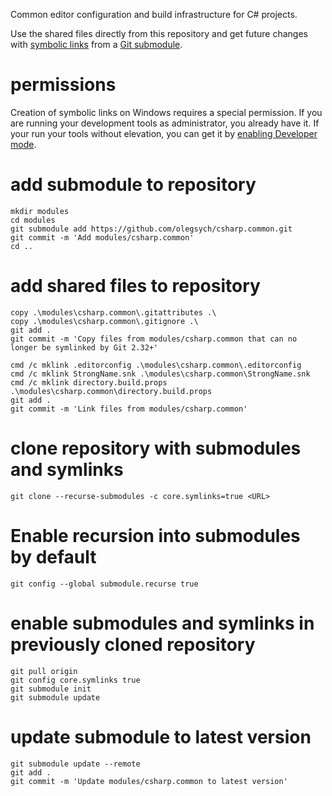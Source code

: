 Common editor configuration and build infrastructure for C# projects.

Use the shared files directly from this repository and get future changes with
[symbolic links](https://msdn.microsoft.com/en-us/library/windows/desktop/aa365680.aspx)
from a [Git submodule](https://git-scm.com/book/en/v2/Git-Tools-Submodules).

# permissions

Creation of symbolic links on Windows requires a special permission. 
If you are running your development tools as administrator, you already have it. 
If your run your tools without elevation, you can get it by 
[enabling Developer mode](https://docs.microsoft.com/en-us/windows/uwp/get-started/enable-your-device-for-development#accessing-settings-for-developers).

# add submodule to repository
```
mkdir modules
cd modules
git submodule add https://github.com/olegsych/csharp.common.git
git commit -m 'Add modules/csharp.common'
cd ..
```

# add shared files to repository
```
copy .\modules\csharp.common\.gitattributes .\
copy .\modules\csharp.common\.gitignore .\
git add .
git commit -m 'Copy files from modules/csharp.common that can no longer be symlinked by Git 2.32+'

cmd /c mklink .editorconfig .\modules\csharp.common\.editorconfig
cmd /c mklink StrongName.snk .\modules\csharp.common\StrongName.snk
cmd /c mklink directory.build.props .\modules\csharp.common\directory.build.props
git add .
git commit -m 'Link files from modules/csharp.common'
```

# clone repository with submodules and symlinks
```
git clone --recurse-submodules -c core.symlinks=true <URL>
```

# Enable recursion into submodules by default
```
git config --global submodule.recurse true
```

# enable submodules and symlinks in previously cloned repository
```
git pull origin
git config core.symlinks true
git submodule init
git submodule update
```

# update submodule to latest version
```
git submodule update --remote
git add .
git commit -m 'Update modules/csharp.common to latest version'
```
